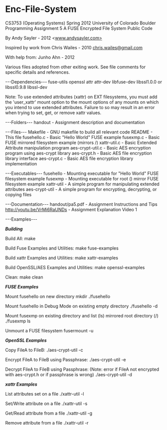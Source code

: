 # Enc-File-System


CS3753 (Operating Systems)
Spring 2012
University of Colorado Boulder
Programming Assignment 5
A FUSE Encrypted File System
Public Code

By Andy Sayler - 2012
<www.andysayler.com>

Inspired by work from Chris Wailes - 2010
<chris.wailes@gmail.com>

With help from:
Junho Ahn - 2012

Various files adopted from other exiting work.
See file comments for specific details and references.

---Dependencies---
fuse-utils
openssl
attr
attr-dev
libfuse-dev
libssl1.0.0 or libssl0.9.8
libssl-dev

Note: To use extended attributes (xattr) on EXT filesystems,
      you must add the 'user_xattr' mount option to the
      mount options of any mounts on which you intend to use 
      extended attributes. Failure to so may result in an error
      when trying to set, get, or remove xattr values.

---Folders---
handout - Assignment description and documentation

---Files---
Makefile         - GNU makefile to build all relevant code
README           - This file
fusehello.c      - Basic "Hello World" FUSE example
fusexmp.c        - Basic FUSE mirrored filesystem example (mirrors /)
xattr-util.c     - Basic Extended Attribute manipulation program
aes-crypt-util.c - Basic AES encryption program using aes-crypt library
aes-crypt.h      - Basic AES file encryption library interface
aes-crypt.c      - Basic AES file encryption library implementation

---Executables---
fusehello      - Mounting executable for "Hello World" FUSE filesystem example
fusexmp        - Mounting executable for root (\) mirror FUSE filesystem example
xattr-util     - A simple program for manipulating extended attributes
aes-crypt-util - A simple program for encrypting, decrypting, or copying files

---Documentation---
handout/pa5.pdf             - Assignment Instructions and Tips
http://youtu.be/VrMi6RaUNDs - Assignment Explanation Video 1

---Examples---

***Building***

Build All:
 make

Build Fuse Examples and Utilities:
 make fuse-examples

Build xattr Examples and Utilities:
 make xattr-examples

Build OpenSSL/AES Examples and Utilities:
 make openssl-examples

Clean:
 make clean

***FUSE Examples***

Mount fusehello on new directory
 mkdir <Mount Point>
 ./fusehello <Mount Point>

Mount fusehello in Debug Mode on existing empty directory
 ./fusehello -d <Mount Point>

Mount fusexmp on existing directory and list (ls) mirrored root directory (/)
 ./fusexmp <Mount Point>
 ls <Mount Point>

Unmount a FUSE filesystem
 fusermount -u <Mount Point>

***OpenSSL Examples***

Copy FileA to FileB:
 ./aes-crypt-util -c <FileA Path> <FileB Path>

Encrypt FileA to FileB using Passphrase:
 ./aes-crypt-util -e <Passphrase> <FileA Path> <FileB Path>

Decrypt FileA to FileB using Passphrase:
(Note: error if FileA not encrypted with aes-crypt.h or if passphrase is wrong)
 ./aes-crypt-util -d <Passphrase> <FileA Path> <FileB Path>

***xattr Examples***

List attributes set on a file
 ./xattr-util -l <File Path>

Set/Write attribute on a file
 ./xattr-util -s <Attr Name> <Attr Value> <File Path>

Get/Read attribute from a file
 ./xattr-util -g <Attr Name> <File Path>

Remove attribute from a file
 ./xattr-util -r <Attr Name> <File Path>
